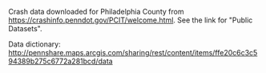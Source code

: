 Crash data downloaded for Philadelphia County from https://crashinfo.penndot.gov/PCIT/welcome.html. See the link for "Public Datasets".

Data dictionary: http://pennshare.maps.arcgis.com/sharing/rest/content/items/ffe20c6c3c594389b275c6772a281bcd/data
